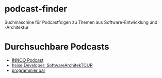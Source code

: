# podcast-finder
Suchmaschine für Podcastfolgen zu Themen aus Software-Entwicklung und -Architektur

# Durchsuchbare Podcasts
* [INNOQ Podcast](https://www.innoq.com/de/podcast/)
* [heise Developer: SoftwareArchitekTOUR](https://www.heise.de/developer/SoftwareArchitekTOUR-4076349.html)
* [programmier.bar](https://www.programmier.bar/podcast)

